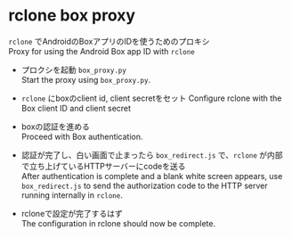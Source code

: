 # rclone box proxy

`rclone` でAndroidのBoxアプリのIDを使うためのプロキシ  
Proxy for using the Android Box app ID with `rclone`  

- プロクシを起動 `box_proxy.py`  
  Start the proxy using `box_proxy.py`.  

- `rclone` にboxのclient id, client secretをセット 
  Configure rclone with the Box client ID and client secret 

- boxの認証を進める  
  Proceed with Box authentication.  

- 認証が完了し、白い画面で止まったら `box_redirect.js` で、`rclone` が内部で立ち上げているHTTPサーバーにcodeを送る  
  After authentication is complete and a blank white screen appears, use `box_redirect.js` to send the authorization code to the HTTP server running internally in `rclone`.  

- rcloneで設定が完了するはず  
  The configuration in rclone should now be complete.  